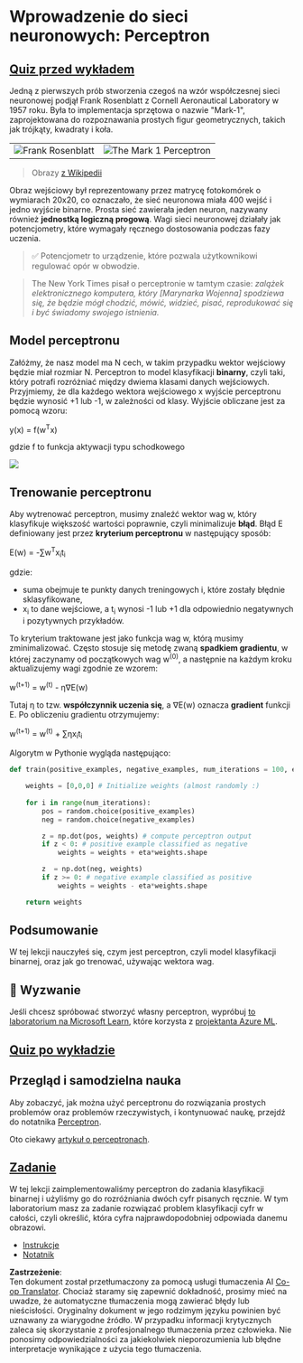 <!--
CO_OP_TRANSLATOR_METADATA:
{
  "original_hash": "0c37770bba4fff3c71dc00eb261ee61b",
  "translation_date": "2025-08-24T10:42:35+00:00",
  "source_file": "lessons/3-NeuralNetworks/03-Perceptron/README.md",
  "language_code": "pl"
}
-->
# Wprowadzenie do sieci neuronowych: Perceptron

## [Quiz przed wykładem](https://red-field-0a6ddfd03.1.azurestaticapps.net/quiz/103)

Jedną z pierwszych prób stworzenia czegoś na wzór współczesnej sieci neuronowej podjął Frank Rosenblatt z Cornell Aeronautical Laboratory w 1957 roku. Była to implementacja sprzętowa o nazwie "Mark-1", zaprojektowana do rozpoznawania prostych figur geometrycznych, takich jak trójkąty, kwadraty i koła.

|      |      |
|--------------|-----------|
|<img src='images/Rosenblatt-wikipedia.jpg' alt='Frank Rosenblatt'/> | <img src='images/Mark_I_perceptron_wikipedia.jpg' alt='The Mark 1 Perceptron' />|

> Obrazy [z Wikipedii](https://en.wikipedia.org/wiki/Perceptron)

Obraz wejściowy był reprezentowany przez matrycę fotokomórek o wymiarach 20x20, co oznaczało, że sieć neuronowa miała 400 wejść i jedno wyjście binarne. Prosta sieć zawierała jeden neuron, nazywany również **jednostką logiczną progową**. Wagi sieci neuronowej działały jak potencjometry, które wymagały ręcznego dostosowania podczas fazy uczenia.

> ✅ Potencjometr to urządzenie, które pozwala użytkownikowi regulować opór w obwodzie.

> The New York Times pisał o perceptronie w tamtym czasie: *zalążek elektronicznego komputera, który [Marynarka Wojenna] spodziewa się, że będzie mógł chodzić, mówić, widzieć, pisać, reprodukować się i być świadomy swojego istnienia.*

## Model perceptronu

Załóżmy, że nasz model ma N cech, w takim przypadku wektor wejściowy będzie miał rozmiar N. Perceptron to model klasyfikacji **binarny**, czyli taki, który potrafi rozróżniać między dwiema klasami danych wejściowych. Przyjmiemy, że dla każdego wektora wejściowego x wyjście perceptronu będzie wynosić +1 lub -1, w zależności od klasy. Wyjście obliczane jest za pomocą wzoru:

y(x) = f(w<sup>T</sup>x)

gdzie f to funkcja aktywacji typu schodkowego

<!-- img src="http://www.sciweavers.org/tex2img.php?eq=f%28x%29%20%3D%20%5Cbegin%7Bcases%7D%0A%20%20%20%20%20%20%20%20%20%2B1%20%26%20x%20%5Cgeq%200%20%5C%5C%0A%20%20%20%20%20%20%20%20%20-1%20%26%20x%20%3C%200%0A%20%20%20%20%20%20%20%5Cend%7Bcases%7D%20%5C%5C%0A&bc=White&fc=Black&im=jpg&fs=12&ff=arev&edit=0" align="center" border="0" alt="f(x) = \begin{cases} +1 & x \geq 0 \\ -1 & x < 0 \end{cases} \\" width="154" height="50" / -->
<img src="images/activation-func.png"/>

## Trenowanie perceptronu

Aby wytrenować perceptron, musimy znaleźć wektor wag w, który klasyfikuje większość wartości poprawnie, czyli minimalizuje **błąd**. Błąd E definiowany jest przez **kryterium perceptronu** w następujący sposób:

E(w) = -∑w<sup>T</sup>x<sub>i</sub>t<sub>i</sub>

gdzie:

* suma obejmuje te punkty danych treningowych i, które zostały błędnie sklasyfikowane,
* x<sub>i</sub> to dane wejściowe, a t<sub>i</sub> wynosi -1 lub +1 dla odpowiednio negatywnych i pozytywnych przykładów.

To kryterium traktowane jest jako funkcja wag w, którą musimy zminimalizować. Często stosuje się metodę zwaną **spadkiem gradientu**, w której zaczynamy od początkowych wag w<sup>(0)</sup>, a następnie na każdym kroku aktualizujemy wagi zgodnie ze wzorem:

w<sup>(t+1)</sup> = w<sup>(t)</sup> - η∇E(w)

Tutaj η to tzw. **współczynnik uczenia się**, a ∇E(w) oznacza **gradient** funkcji E. Po obliczeniu gradientu otrzymujemy:

w<sup>(t+1)</sup> = w<sup>(t)</sup> + ∑ηx<sub>i</sub>t<sub>i</sub>

Algorytm w Pythonie wygląda następująco:

```python
def train(positive_examples, negative_examples, num_iterations = 100, eta = 1):

    weights = [0,0,0] # Initialize weights (almost randomly :)
        
    for i in range(num_iterations):
        pos = random.choice(positive_examples)
        neg = random.choice(negative_examples)

        z = np.dot(pos, weights) # compute perceptron output
        if z < 0: # positive example classified as negative
            weights = weights + eta*weights.shape

        z  = np.dot(neg, weights)
        if z >= 0: # negative example classified as positive
            weights = weights - eta*weights.shape

    return weights
```

## Podsumowanie

W tej lekcji nauczyłeś się, czym jest perceptron, czyli model klasyfikacji binarnej, oraz jak go trenować, używając wektora wag.

## 🚀 Wyzwanie

Jeśli chcesz spróbować stworzyć własny perceptron, wypróbuj [to laboratorium na Microsoft Learn](https://docs.microsoft.com/en-us/azure/machine-learning/component-reference/two-class-averaged-perceptron?WT.mc_id=academic-77998-cacaste), które korzysta z [projektanta Azure ML](https://docs.microsoft.com/en-us/azure/machine-learning/concept-designer?WT.mc_id=academic-77998-cacaste).

## [Quiz po wykładzie](https://red-field-0a6ddfd03.1.azurestaticapps.net/quiz/203)

## Przegląd i samodzielna nauka

Aby zobaczyć, jak można użyć perceptronu do rozwiązania prostych problemów oraz problemów rzeczywistych, i kontynuować naukę, przejdź do notatnika [Perceptron](../../../../../lessons/3-NeuralNetworks/03-Perceptron/Perceptron.ipynb).

Oto ciekawy [artykuł o perceptronach](https://towardsdatascience.com/what-is-a-perceptron-basics-of-neural-networks-c4cfea20c590).

## [Zadanie](lab/README.md)

W tej lekcji zaimplementowaliśmy perceptron do zadania klasyfikacji binarnej i użyliśmy go do rozróżniania dwóch cyfr pisanych ręcznie. W tym laboratorium masz za zadanie rozwiązać problem klasyfikacji cyfr w całości, czyli określić, która cyfra najprawdopodobniej odpowiada danemu obrazowi.

* [Instrukcje](lab/README.md)
* [Notatnik](../../../../../lessons/3-NeuralNetworks/03-Perceptron/lab/PerceptronMultiClass.ipynb)

**Zastrzeżenie**:  
Ten dokument został przetłumaczony za pomocą usługi tłumaczenia AI [Co-op Translator](https://github.com/Azure/co-op-translator). Chociaż staramy się zapewnić dokładność, prosimy mieć na uwadze, że automatyczne tłumaczenia mogą zawierać błędy lub nieścisłości. Oryginalny dokument w jego rodzimym języku powinien być uznawany za wiarygodne źródło. W przypadku informacji krytycznych zaleca się skorzystanie z profesjonalnego tłumaczenia przez człowieka. Nie ponosimy odpowiedzialności za jakiekolwiek nieporozumienia lub błędne interpretacje wynikające z użycia tego tłumaczenia.